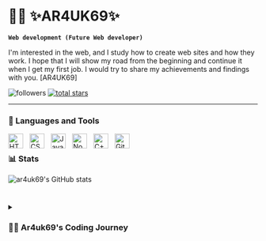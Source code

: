 # 🏄‍♂️ ✨AR4UK69✨

**`Web development (Future Web developer)`**

I'm interested in the web, and I study how to create web sites and how they work.
I hope that I will show my road from the beginning and continue it when I get my first job.
I would try to share my achievements and findings with you.
[AR4UK69]

   <p align="left">
         <img alt="followers" title="Follow me on Github" src="https://custom-icon-badges.demolab.com/github/followers/ar4uk69?color=236ad3&labelColor=1155ba&style=for-the-badge&logo=person-add&label=Follow&logoColor=white"/></a>
      <a href="https://github.com/ar4uk69?tab=repositories&sort=stargazers">
         <img alt="total stars" title="Total stars on GitHub" src="https://custom-icon-badges.demolab.com/github/stars/ar4uk69?color=55960c&style=for-the-badge&labelColor=488207&logo=star"/></a>
   </p>

---

### 🧰 Languages and Tools
<img align="left" alt="HTML" width="30px" style="padding-right:10px;" src="https://cdn.jsdelivr.net/gh/devicons/devicon/icons/html5/html5-plain.svg" />
<img align="left" alt="CSS" width="30px" style="padding-right:10px;" src="https://cdn.jsdelivr.net/gh/devicons/devicon/icons/css3/css3-plain.svg" />
<img align="left" alt="JavaScript" width="30px" style="padding-right:10px;" src="https://cdn.jsdelivr.net/gh/devicons/devicon/icons/javascript/javascript-plain.svg" />
<img align="left" alt="NodeJS" width="30px" style="padding-right:10px;" src="https://cdn.jsdelivr.net/gh/devicons/devicon/icons/nodejs/nodejs-original.svg" />
<img align="left" alt="C++" width="30px" style="padding-right:10px;" src="https://cdn.jsdelivr.net/gh/devicons/devicon/icons/cplusplus/cplusplus-line.svg" />
<img align="left" alt="GitHub" width="30px" style="padding-right:10px;" src="https://cdn.jsdelivr.net/gh/devicons/devicon/icons/github/github-original.svg" />
<br />

### 📊 Stats

![ar4uk69's GitHub stats](https://github-readme-stats.vercel.app/api?username=ar4uk69&show_icons=true&theme=gruvbox)

<!-- ![GitHub Streak](https://streak-stats.demolab.com?user=ar4uk69&theme=gruvbox&border_radius=4.5) -->

#

<details>
 <summary><h3>👨‍💻 Ar4uk69's Coding Journey</h3></summary>
  I started coding as a computer science student. A wish that will get me a job as a front-end developer after graduation. I was forced to leave my country and am now trying to regain my work pace with a new github profile. I hope that this profile will become my portfolio, which will contain all my projects from the beginning of my journey in IT
